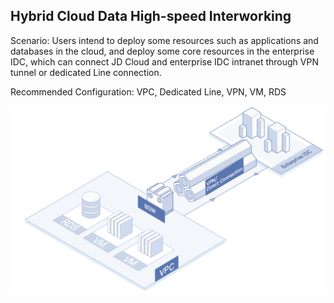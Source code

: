## Hybrid Cloud Data High-speed Interworking

Scenario: Users intend to deploy some resources such as applications and databases in the cloud, and deploy some core resources in the enterprise IDC, which can connect JD Cloud and enterprise IDC intranet through VPN tunnel or dedicated Line connection.

Recommended Configuration: VPC, Dedicated Line, VPN, VM, RDS

![](/image/Networking/Virtual-Private-Cloud/Hybrid-Cloud-Data-InterConnect-With-High-Speed.jpg)